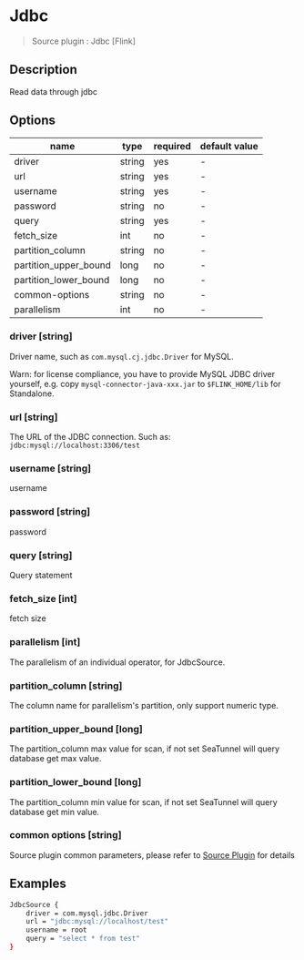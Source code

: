 # Jdbc

> Source plugin : Jdbc [Flink]

## Description

Read data through jdbc

## Options

| name                  | type   | required | default value |
|-----------------------|--------| -------- | ------------- |
| driver                | string | yes      | -             |
| url                   | string | yes      | -             |
| username              | string | yes      | -             |
| password              | string | no       | -             |
| query                 | string | yes      | -             |
| fetch_size            | int    | no       | -             |
| partition_column      | string | no       | -             |
| partition_upper_bound | long | no       | -             |
| partition_lower_bound | long   | no       | -             |
| common-options        | string | no       | -             |
| parallelism           | int    | no       | -             |

### driver [string]

Driver name, such as `com.mysql.cj.jdbc.Driver` for MySQL.

Warn: for license compliance, you have to provide MySQL JDBC driver yourself, e.g. copy `mysql-connector-java-xxx.jar` to `$FLINK_HOME/lib` for Standalone.

### url [string]

The URL of the JDBC connection. Such as: `jdbc:mysql://localhost:3306/test`

### username [string]

username

### password [string]

password

### query [string]

Query statement

### fetch_size [int]

fetch size

### parallelism [int]

The parallelism of an individual operator, for JdbcSource.

### partition_column [string]

The column name for parallelism's partition, only support numeric type.

### partition_upper_bound [long]

The partition_column max value for scan, if not set SeaTunnel will query database get max value.

### partition_lower_bound [long]

The partition_column min value for scan, if not set SeaTunnel will query database get min value.

### common options [string]

Source plugin common parameters, please refer to [Source Plugin](./source-plugin.md) for details

## Examples

```bash
JdbcSource {
    driver = com.mysql.jdbc.Driver
    url = "jdbc:mysql://localhost/test"
    username = root
    query = "select * from test"
}
```
